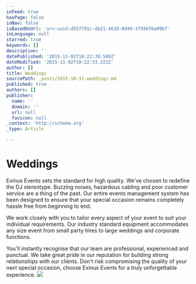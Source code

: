 ```yaml
---
inFeed: true
hasPage: false
inNav: false
isBasedOnUrl: 'urn:uuid:d557791c-db21-4610-8d49-3f936f6a09b7'
inLanguage: null
starred: true
keywords: []
description: ''
datePublished: '2015-11-02T10:22:39.588Z'
dateModified: '2015-11-02T10:22:33.222Z'
author: []
title: Weddings
sourcePath: _posts/2015-10-31-weddings.md
published: true
authors: []
publisher:
  name: ''
  domain: ''
  url: null
  favicon: null
_context: 'http://schema.org'
_type: Article

---
```

# Weddings

Exinus Events sets the standard for high quality. We've chosen to redefine the DJ stereotype. Buzzing noises, hazardous cabling and poor customer service are a thing of the past. Our entire events management system has been designed to ensure that your special occasion remains completely hassle free from beginning to end.

We work closely with you to tailor every aspect of your event to suit your individual requirements. Our industry standard equipment accommodates any size event from small party hires to large weddings and corporate functions.

You'll instantly recognise that our team are professional, experienced and punctual. We take great pride in our reputation for building strong relationships with our clients. Don't risk compromising the quality of your next special occasion, choose Exinus Events for a truly unforgettable experience.
![](https://the-grid-user-content.s3-us-west-2.amazonaws.com/41237f7b-3c1c-48d6-ac80-4cff84a676b0.png)